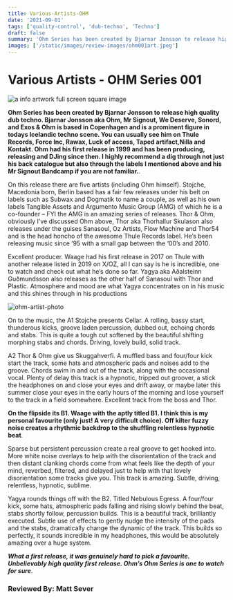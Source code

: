 ```yaml
---
title: Various-Artists-OHM
date: '2021-09-01'
tags: ['quality-control', 'dub-techno', 'Techno']
draft: false
summary: 'Ohm Series has been created by Bjarnar Jonsson to release high quality dub techno. Bjarnar Jonsson aka Ohm, Mr Signout, .'
images: ['/static/images/review-images/ohm001art.jpeg']
---
```


# Various Artists - OHM Series 001

<div className="my-1 px-2 phone: w-full desktop: overflow-hidden xl:my-1 xl:px-2 xl:w-1/2">
  <Image
    alt="a info artwork full screen square image"
    src="/static/images/review-images/ohm001art.jpeg"
    width={700}
    height={700}
  />
</div>

**Ohm Series has been created by Bjarnar Jonsson to release high quality dub techno. Bjarnar Jonsson aka Ohm, Mr Signout, We Deserve, Sonord, and Exos & Ohm is based in Copenhagen and is a prominent figure in todays Icelandic techno scene. You can usually see him on Thule Records, Force Inc, Rawax, Luck of access, Taped artifact,Nilla and Kontakt. Ohm had his first release in 1999 and has been producing, releasing and DJing since then. I highly recommend a dig through not just his back catalogue but also through the labels I mentioned above and his Mr Signout Bandcamp if you are not familiar.**.

On this release there are five artists (including Ohm himself). Stojche, Macedonia born, Berlin based has a fair few releases under his belt on labels such as Subwax and Dogmatik to name a couple, as well as his own labels Tangible Assets and Argumento Music Group (AMG) of which he is a co-founder – FYI the AMG is an amazing series of releases. Thor & Ohm, obviously I’ve discussed Ohm above, Thor aka Thorhallur Skulason also releases under the guises Sanasoul, Oz Artists, Flow Machine and Thor54 and is the head honcho of the awesome Thule Records label. He’s been releasing music since ’95 with a small gap between the ‘00’s and 2010.

Excellent producer. Waage had his first release in 2017 on Thule with another release listed in 2019 on X/OZ, all I can say is he is incredible, one to watch and check out what he’s done so far. Yagya aka Aðalsteinn Guðmundsson also releases as the other half of Sanasoul with Thor and Plastic. Atmosphere and mood are what Yagya concentrates on in his music and this shines through in his productions

<div className="my-1 px-2 phone: w-full desktop: float-right w-1/2 overflow-hidden xl:my-1 xl:px-2 xl:w-1/2">
  <Image
    alt="ohm-artist-photo"
    src="/static/images/review-images/ohmartistphoto.jpg"
    width={350}
    height={350}
  />
</div>

On to the music, the A1 Stojche presents Cellar. A rolling, bassy start, thunderous kicks, groove laden percussion, dubbed out, echoing chords and stabs. This is quite a tough cut softened by the beautiful shifting morphing stabs and chords. Driving, lovely build, solid track.

A2 Thor & Ohm give us Skuggahverfi. A muffled bass and four/four kick start the track, some hats and atmospheric pads and noises add to the groove. Chords swim in and out of the track, along with the occasional vocal. Plenty of delay this track is a hypnotic, tripped out groover, a stick the headphones on and close your eyes and drift away, or maybe later this summer close your eyes in the early hours of the morning and lose yourself to the track in a field somewhere. Excellent track from the boss and Thor.

**On the flipside its B1. Waage with the aptly titled B1. I think this is my personal favourite (only just! A very difficult choice). Off kilter fuzzy noise creates a rhythmic backdrop to the shuffling relentless hypnotic beat**.

Sparse but persistent percussion create a real groove to get hooked into. More white noise overlays to help with the disorientation of the track and then distant clanking chords come from what feels like the depth of your mind, reverbed, filtered, and delayed just to help with that lovely disorientation some tracks give you. This track is amazing. Subtle, driving, relentless, hypnotic, sublime.

Yagya rounds things off with the B2. Titled Nebulous Egress. A four/four kick, some hats, atmospheric pads falling and rising slowly behind the beat, stabs shortly follow, percussion builds. This is a beautiful track, brilliantly executed. Subtle use of effects to gently nudge the intensity of the pads and the stabs, dramatically change the dynamic of the track. This builds so perfectly, it sounds incredible in my headphones, this would be absolutely amazing over a huge system.

**_What a first release, it was genuinely hard to pick a favourite. Unbelievably high quality first release. Ohm’s Ohm Series is one to watch for sure_**.

### Reviewed By: Matt Sever
